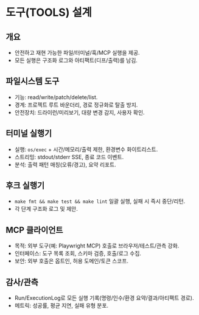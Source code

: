 # 도구(TOOLS) 설계

## 개요
- 안전하고 재현 가능한 파일/터미널/훅/MCP 실행을 제공.
- 모든 실행은 구조화 로그와 아티팩트(디프/출력)를 남김.

## 파일시스템 도구
- 기능: read/write/patch/delete/list.
- 경계: 프로젝트 루트 바운더리, 경로 정규화로 탈출 방지.
- 안전장치: 드라이런/미리보기, 대량 변경 감지, 사용자 확인.

## 터미널 실행기
- 실행: `os/exec` + 시간/메모리/출력 제한, 환경변수 화이트리스트.
- 스트리밍: stdout/stderr SSE, 종료 코드 이벤트.
- 분석: 출력 패턴 매칭(오류/경고), 요약 리포트.

## 후크 실행기
- `make fmt && make test && make lint` 일괄 실행, 실패 시 즉시 중단/리턴.
- 각 단계 구조화 로그 및 제안.

## MCP 클라이언트
- 목적: 외부 도구(예: Playwright MCP) 호출로 브라우저/테스트/관측 강화.
- 인터페이스: 도구 목록 조회, 스키마 검증, 호출/로그 수집.
- 보안: 외부 호출은 옵트인, 허용 도메인/토큰 스코프.

## 감사/관측
- Run/ExecutionLog로 모든 실행 기록(명령/인수/환경 요약/결과/아티팩트 경로).
- 메트릭: 성공률, 평균 지연, 실패 유형 분포.

